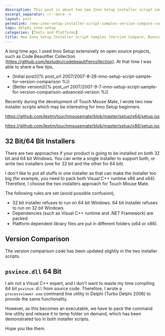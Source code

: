 ```yaml
---
description: This post is about two new Inno Setup installer script samples.
excerpt_separator: <!--more-->
layout: post
permalink: /new-inno-setup-installer-script-samples-version-compare-running-processes-112b407de77e
tags: delphi inno-setup
categories: [Tools and Platforms]
title: New Inno Setup Installer Script Samples (Version Compare, Running Processes)
---
```

A long time ago, I used Inno Setup extensively on open source projects, such as Code Beautifier Collection (https://github.com/lextudio/codebeautifiercollection). At that time I was able to share a few tips,

- [Initial post]({% post_url 2007/2007-8-28-inno-setup-script-sample-for-version-comparison %})
- [Better version]({% post_url 2007/2007-9-7-inno-setup-script-sample-for-version-comparison-advanced-version %})

Recently during the development of Touch Mouse Mate, I wrote two new installer scripts which may be interesting for Inno Setup beginners.

https://github.com/lextm/touchmousemate/blob/master/setup/x64/setup.iss

https://github.com/lextm/touchmousemate/blob/master/setup/x86/setup.iss

<!--more-->

## 32 Bit/64 Bit Installers

There are two approaches if your product is going to be installed on both 32 bit and 64 bit Windows. You can write a single installer to support both, or write two installers (one for 32 bit and the other for 64 bit).

I don't like to put all stuffs in one installer as that can make the installer too big (for example, you need to pack both Visual C++ runtime x86 and x64). Therefore, I choose the two installers approach for Touch Mouse Mate.

The following rules are set (avoid possible confusion),

- 32 bit installer refuses to run on 64 bit Windows. 64 bit installer refuses to run on 32 bit Windows.
- Dependencies (such as Visual C++ runtime and .NET Framework) are packed.
- Platform dependent library files are put in different folders (x64 or x86).

## Version Comparison

The version comparison code has been updated slightly in the two installer scripts.

## `psvince.dll` 64 Bit

I am not a Visual C++ expert, and I don't want to waste my time compiling 64 bit `psvince.dll` from source code. Therefore, I wrote a `processviewer.exe` command line utility in Delphi (Turbo Delphi 2006) to provide the same functionality.

However, as this becomes an executable, we have to pack the command line utility and release it to temp folder on demand, which has been demonstrated too in both installer scripts.

Hope you like them.
